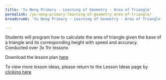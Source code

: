 ```yaml
---
title: 'Yu Neng Primary - Learning of Geometry - Area of Triangle'
permalink: /yu-neng-primary-learning-of-geometry-area-of-triangle/
breadcrumb: 'Yu Neng Primary - Learning of Geometry - Area of Triangle'

---
```



Students will program how to calculate the area of triangle given the base of a triangle and its corresponding height with speed and accuracy. Conducted over 3x 1hr lessons

Download the lesson plan [here](/files/lesson-plans/primary-schools/math/yu-neng-primary-learning-of-geometry-area-of-triangle.pdf)

To view more lesson ideas, please return to the Lesson Ideas page by [clicking here](/in-schools/digital-maker/lesson-ideas-primary/)
